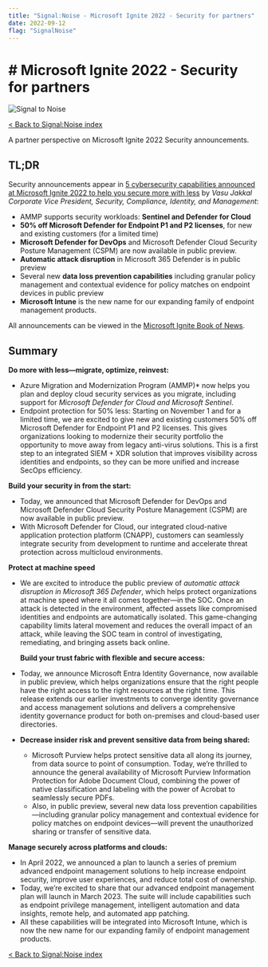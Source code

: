 ```yaml
---
title: "Signal:Noise - Microsoft Ignite 2022 - Security for partners"
date: 2022-09-12
flag: "SignalNoise"
---
```


# # Microsoft Ignite 2022 - Security for partners

![Signal to Noise](/PartnerCrucible/Library/signaltonoise-msignite2022.png)

[< Back to Signal:Noise index](/PartnerCrucible/SignaltoNoise)

A partner perspective on Microsoft Ignite 2022 Security announcements.

## TL;DR
Security announcements appear in [5 cybersecurity capabilities announced at Microsoft Ignite 2022 to help you secure more with less](https://www.microsoft.com/security/blog/2022/10/12/5-cybersecurity-capabilities-announced-at-microsoft-ignite-2022-to-help-you-secure-more-with-less/) by *Vasu Jakkal Corporate Vice President, Security, Compliance, Identity, and Management*:
* AMMP supports security workloads: **Sentinel and Defender for Cloud**
* **50% off Microsoft Defender for Endpoint P1 and P2 licenses**, for new and existing customers (for a limited time)
* **Microsoft Defender for DevOps** and Microsoft Defender Cloud Security Posture Management (CSPM) are now available in public preview.
* **Automatic attack disruption** in Microsoft 365 Defender is in public preview
* Several new **data loss prevention capabilities** including granular policy management and contextual evidence for policy matches on endpoint devices in public preview
* **Microsoft Intune** is the new name for our expanding family of endpoint management products.

All announcements can be viewed in the [Microsoft Ignite Book of News](https://news.microsoft.com/ignite-2022-book-of-news/).

## Summary
  **Do more with less—migrate, optimize, reinvest:**
  * Azure Migration and Modernization Program (AMMP)* now helps you plan and deploy cloud security services as you migrate, including support for *Microsoft Defender for Cloud and Microsoft Sentinel*.
  * Endpoint protection for 50% less: Starting on November 1 and for a limited time, we are excited to give new and existing customers 50% off Microsoft Defender for Endpoint P1 and P2 licenses. This gives organizations looking to modernize their security portfolio the opportunity to move away from legacy anti-virus solutions. This is a first step to an integrated SIEM + XDR solution that improves visibility across identities and endpoints, so they can be more unified and increase SecOps efficiency.

  **Build your security in from the start:**
  * Today, we announced that Microsoft Defender for DevOps and Microsoft Defender Cloud Security Posture Management (CSPM) are now available in public preview.
  * With Microsoft Defender for Cloud, our integrated cloud-native application protection platform (CNAPP), customers can seamlessly integrate security from development to runtime and accelerate threat protection across multicloud environments.

  **Protect at machine speed**
  * We are excited to introduce the public preview of *automatic attack disruption in Microsoft 365 Defender*, which helps protect organizations at machine speed where it all comes together—in the SOC. Once an attack is detected in the environment, affected assets like compromised identities and endpoints are automatically isolated. This game-changing capability limits lateral movement and reduces the overall impact of an attack, while leaving the SOC team in control of investigating, remediating, and bringing assets back online.

	**Build your trust fabric with flexible and secure access:**
  *  Today, we announce Microsoft Entra Identity Governance, now available in public preview, which helps organizations ensure that the right people have the right access to the right resources at the right time. This release extends our earlier investments to converge identity governance and access management solutions and delivers a comprehensive identity governance product for both on-premises and cloud-based user directories.
*
	**Decrease insider risk and prevent sensitive data from being shared:**
  * Microsoft Purview helps protect sensitive data all along its journey, from data source to point of consumption. Today, we’re thrilled to announce the general availability of Microsoft Purview Information Protection for Adobe Document Cloud, combining the power of native classification and labeling with the power of Acrobat to seamlessly secure PDFs.
  * Also, in public preview, several new data loss prevention capabilities—including granular policy management and contextual evidence for policy matches on endpoint devices—will prevent the unauthorized sharing or transfer of sensitive data.

**Manage securely across platforms and clouds:**
* In April 2022, we announced a plan to launch a series of premium advanced endpoint management solutions to help increase endpoint security, improve user experiences, and reduce total cost of ownership.
* Today, we’re excited to share that our advanced endpoint management plan will launch in March 2023. The suite will include capabilities such as endpoint privilege management, intelligent automation and data insights, remote help, and automated app patching.
* All these capabilities will be integrated into Microsoft Intune, which is now the new name for our expanding family of endpoint management products.



[< Back to Signal:Noise index](/PartnerCrucible/SignaltoNoise)

